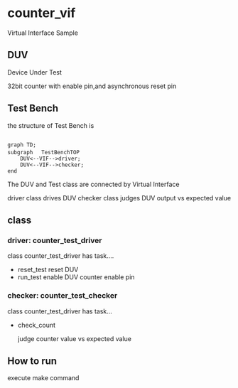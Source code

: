 # counter_vif

 Virtual Interface Sample

## DUV

Device Under Test

32bit counter
with enable pin,and asynchronous reset pin


## Test Bench

the structure of Test Bench is

```mermaid

graph TD;
subgraph　 TestBenchTOP
    DUV<--VIF-->driver;
    DUV<--VIF-->checker;
end
```

The DUV and Test class are connected by Virtual Interface

driver class drives DUV
checker class judges DUV output vs expected value

## class

### driver: counter_test_driver

class counter_test_driver has task....

- reset_test
  reset DUV
- run_test
   enable DUV counter enable pin
  
### checker: counter_test_checker

class counter_test_driver has task...

- check_count

  judge counter value vs expected value

##  How to run

  execute make command
